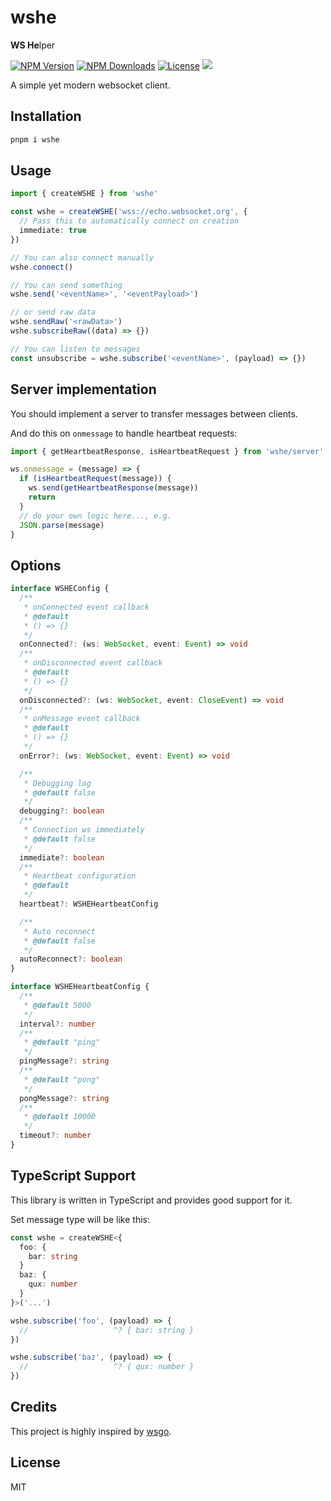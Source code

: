 # wshe

**WS He**lper

<a href="https://www.npmjs.com/package/wshe" target="_blank" rel="noopener noreferrer"><img src="https://badgen.net/npm/v/wshe" alt="NPM Version" /></a>
<a href="https://www.npmjs.com/package/wshe" target="_blank" rel="noopener noreferrer"><img src="https://badgen.net/npm/dt/wshe" alt="NPM Downloads" /></a>
<a href="https://github.com/alexzhang1030/wshe/blob/main/LICENSE" target="_blank" rel="noopener noreferrer"><img src="https://badgen.net/github/license/alexzhang1030/wshe" alt="License" /></a>
<a href="https://codecov.io/gh/alexzhang1030/wshe" ><img src="https://codecov.io/gh/alexzhang1030/wshe/graph/badge.svg?token=I4FQDYAOMN"/></a>

A simple yet modern websocket client.

## Installation

```bash
pnpm i wshe
```

## Usage

```ts
import { createWSHE } from 'wshe'

const wshe = createWSHE('wss://echo.websocket.org', {
  // Pass this to automatically connect on creation
  immediate: true
})

// You can also connect manually
wshe.connect()

// You can send something
wshe.send('<eventName>', '<eventPayload>')

// or send raw data
wshe.sendRaw('<rawData>')
wshe.subscribeRaw((data) => {})

// You can listen to messages
const unsubscribe = wshe.subscribe('<eventName>', (payload) => {})
```

## Server implementation

You should implement a server to transfer messages between clients.

And do this on `onmessage` to handle heartbeat requests:

```ts
import { getHeartbeatResponse, isHeartbeatRequest } from 'wshe/server'

ws.onmessage = (message) => {
  if (isHeartbeatRequest(message)) {
    ws.send(getHeartbeatResponse(message))
    return
  }
  // do your own logic here..., e.g.
  JSON.parse(message)
}
```

## Options

```ts
interface WSHEConfig {
  /**
   * onConnected event callback
   * @default
   * () => {}
   */
  onConnected?: (ws: WebSocket, event: Event) => void
  /**
   * onDisconnected event callback
   * @default
   * () => {}
   */
  onDisconnected?: (ws: WebSocket, event: CloseEvent) => void
  /**
   * onMessage event callback
   * @default
   * () => {}
   */
  onError?: (ws: WebSocket, event: Event) => void

  /**
   * Debugging log
   * @default false
   */
  debugging?: boolean
  /**
   * Connection ws immediately
   * @default false
   */
  immediate?: boolean
  /**
   * Heartbeat configuration
   * @default
   */
  heartbeat?: WSHEHeartbeatConfig

  /**
   * Auto reconnect
   * @default false
   */
  autoReconnect?: boolean
}

interface WSHEHeartbeatConfig {
  /**
   * @default 5000
   */
  interval?: number
  /**
   * @default "ping"
   */
  pingMessage?: string
  /**
   * @default "pong"
   */
  pongMessage?: string
  /**
   * @default 10000
   */
  timeout?: number
}
```

## TypeScript Support

This library is written in TypeScript and provides good support for it.

Set message type will be like this:

```ts
const wshe = createWSHE<{
  foo: {
    bar: string
  }
  baz: {
    qux: number
  }
}>('...')

wshe.subscribe('foo', (payload) => {
  //                   ^? { bar: string }
})

wshe.subscribe('baz', (payload) => {
  //                   ^? { qux: number }
})
```

## Credits

This project is highly inspired by [wsgo](https://github.com/melishev/wsgo).

## License

MIT

